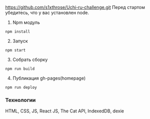 https://github.com/s1xthrose/Uchi-ru-challenge.git
Перед стартом убедитесь, что у вас установлен node.

1. Npm модуль
  ```
  npm install
  ```
2. Запуск
  ```
  npm start
  ```
3. Собрать сборку 
  ```
  npm run build
  ```
4. Публикация gh-pages(homepage)
  ```
  npm run deploy
  ```

### **Технологии**

HTML, CSS, JS, React JS, The Cat API, IndexedDB, dexie

